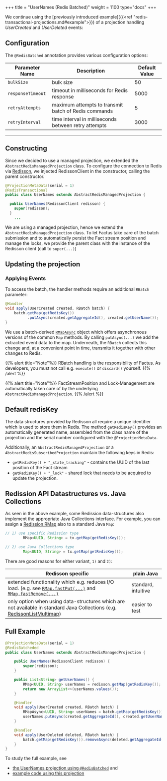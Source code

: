+++
title = "UserNames (Redis Batched)"
weight = 1100
type="docs"
+++

We continue using the [previously introduced example]({{<ref "redis-transactional-projections.md#example">}}) of a projection handling
_UserCreated_ and _UserDeleted_ events:

## Configuration

The `@RedisBatched` annotation provides various configuration options:

| Parameter Name    | Description                                          | Default Value |
| ----------------- | ---------------------------------------------------- | ------------- |
| `bulkSize`        | bulk size                                            | 50            |
| `responseTimeout` | timeout in milliseconds for Redis response           | 5000          |
| `retryAttempts`   | maximum attempts to transmit batch of Redis commands | 5             |
| `retryInterval`   | time interval in milliseconds between retry attempts | 3000          |

---

## Constructing

Since we decided to use a managed projection, we extended the `AbstractRedisManagedProjection` class.
To configure the connection to Redis via [Redisson](https://github.com/redisson/redisson),
we injected RedissonClient in the constructor, calling the parent constructor.

```java
@ProjectionMetaData(serial = 1)
@RedisTransactional
public class UserNames extends AbstractRedisManagedProjection {

  public UserNames(RedissonClient redisson) {
    super(redisson);
  }
    ...
```

We are using a managed projection, hence we extend the `AbstractRedisManagedProjection` class.
To let Factus take care of the batch submission and to automatically persist the Fact stream position and manage the locks,
we provide the parent class with the instance of the Redisson client (call to `super(...)`)

## Updating the projection

### Applying Events

To access the batch, the handler methods require an additional `RBatch` parameter:

```java
@Handler
void apply(UserCreated created, RBatch batch) {
    batch.getMap(getRedisKey())
          .putAsync(created.getAggregateId(), created.getUserName());
}
```

We use a batch-derived
[`RMapAsync`](https://www.javadoc.io/doc/org.redisson/redisson/latest/org/redisson/api/RMapAsync.html) object
which offers asynchronous versions of the common `Map` methods.
By calling `putAsync(...)` we add the extracted event data to the map. Underneath, the `RBatch` collects this change and,
at a convenient point in time, transmits it together with other changes to Redis.

{{% alert title="Note"%}}
RBatch handling is the responsibility of Factus. As developers, you must not call e.g. `execute()`
or `discard()` yourself.
{{% /alert %}}

{{% alert title="Note"%}}
FactStreamPosition and Lock-Management are automatically taken care of by the underlying `AbstractRedisManagedProjection`.
{{% /alert %}}

## Default redisKey

The data structures provided by Redisson all require a unique identifier which is used to store them in Redis. The method `getRedisKey()` provides an
automatically generated name, assembled from the class name of the projection and the serial number configured with
the `@ProjectionMetaData`.

Additionally, an `AbstractRedisManagedProjection` or a `AbstractRedisSubscribedProjection` maintain the following keys
in Redis:

- `getRedisKey() + "_state_tracking"` - contains the UUID of the last position of the Fact stream
- `getRedisKey() + "_lock"` - shared lock that needs to be acquired to update the projection.

## Redission API Datastructures vs. Java Collections

As seen in the above example, some Redission data-structures also implement the appropriate Java Collections interface.
For example, you can assign
a [Redission RMap](https://www.javadoc.io/doc/org.redisson/redisson/latest/org/redisson/api/RMap.html)
also to a standard Java `Map`:

```java
// 1) use specific Redission type
        RMap<UUID, String> = tx.getMap(getRedisKey());

// 2) use Java Collections type
        Map<UUID, String> = tx.getMap(getRedisKey());
```

There are good reasons for either variant, `1)` and `2)`:

| Redisson specific                                                                                                                                                                                                                                                                                                           | plain Java          |
| --------------------------------------------------------------------------------------------------------------------------------------------------------------------------------------------------------------------------------------------------------------------------------------------------------------------------- | ------------------- |
| extended functionality which e.g. reduces I/O load. (e.g. see [`RMap.fastPut(...)`](<https://www.javadoc.io/doc/org.redisson/redisson/latest/org/redisson/api/RMap.html#fastPut(K,V)>) and [`RMap.fastRemove(...)`](<https://www.javadoc.io/doc/org.redisson/redisson/latest/org/redisson/api/RMap.html#fastRemove(K...).>) | standard, intuitive |
| only option when using data-structures which are not available in standard Java Collections (e.g. [RedissonListMultimap](https://javadoc.io/doc/org.redisson/redisson/latest/org/redisson/RedissonListMultimap.html))                                                                                                       | easier to test      |

## Full Example

```java
@ProjectionMetaData(serial = 1)
@RedisBatcheded
public class UserNames extends AbstractRedisManagedProjection {

    public UserNames(RedissonClient redisson) {
        super(redisson);
    }

    public List<String> getUserNames() {
        RMap<UUID, String> userNames = redisson.getMap(getRedisKey());
        return new ArrayList<>(userNames.values());
    }

    @Handler
    void apply(UserCreated created, RBatch batch) {
        RMapAsync<UUID, String> userNames = batch.getMap(getRedisKey());
        userNames.putAsync(created.getAggregateId(), created.getUserName());
    }

    @Handler
    void apply(UserDeleted deleted, RBatch batch) {
        batch.getMap(getRedisKey()).removeAsync(deleted.getAggregateId());
    }
}
```

To study the full example, see

- [the UserNames projection using `@RedisBatched`](https://github.com/factcast/factcast/blob/master/factcast-itests/factcast-itests-factus/src/test/java/org/factcast/itests/factus/proj/RedisBatchedProjectionExample.java) and
- [example code using this projection](https://github.com/factcast/factcast/blob/master/factcast-itests/factcast-itests-factus/src/test/java/org/factcast/itests/factus/RedisBatchedProjectionExampleITest.java)

